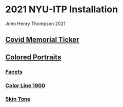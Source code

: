 # 2021 NYU-ITP Installation

John Henry Thompson
2021

## [Covid Memorial Ticker](covid.md)

## [Colored Portraits](colored.md)

### [Facets](facets.md)

### [Color Line 1900](color-line.md)

### [Skin Tone](skin-tone.md)
